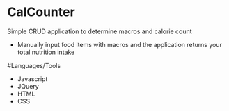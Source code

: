 # CalCounter
Simple CRUD application to determine macros and calorie count
* Manually input food items with macros and the application returns your total nutrition intake

#Languages/Tools
* Javascript
* JQuery
* HTML
* CSS

